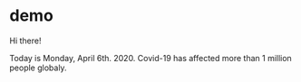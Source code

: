 # demo

Hi there!

Today is Monday, April 6th. 2020.
Covid-19 has affected more than 1 million people globaly.
